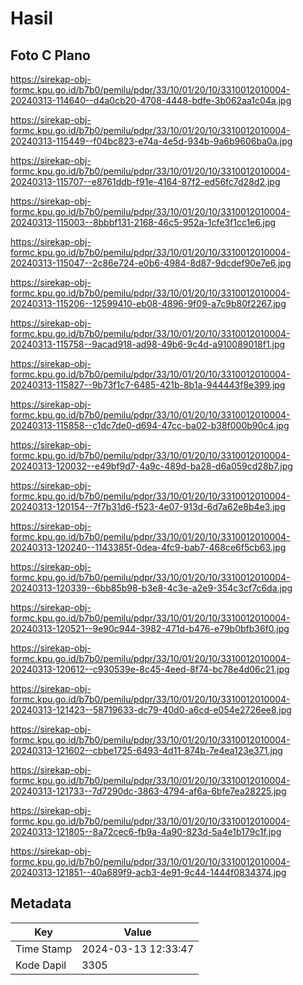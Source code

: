 # Hasil

## Foto C Plano

https://sirekap-obj-formc.kpu.go.id/b7b0/pemilu/pdpr/33/10/01/20/10/3310012010004-20240313-114640--d4a0cb20-4708-4448-bdfe-3b062aa1c04a.jpg

https://sirekap-obj-formc.kpu.go.id/b7b0/pemilu/pdpr/33/10/01/20/10/3310012010004-20240313-115449--f04bc823-e74a-4e5d-934b-9a6b9606ba0a.jpg

https://sirekap-obj-formc.kpu.go.id/b7b0/pemilu/pdpr/33/10/01/20/10/3310012010004-20240313-115707--e8761ddb-f91e-4164-87f2-ed56fc7d28d2.jpg

https://sirekap-obj-formc.kpu.go.id/b7b0/pemilu/pdpr/33/10/01/20/10/3310012010004-20240313-115003--8bbbf131-2168-46c5-952a-1cfe3f1cc1e6.jpg

https://sirekap-obj-formc.kpu.go.id/b7b0/pemilu/pdpr/33/10/01/20/10/3310012010004-20240313-115047--2c86e724-e0b6-4984-8d87-9dcdef90e7e6.jpg

https://sirekap-obj-formc.kpu.go.id/b7b0/pemilu/pdpr/33/10/01/20/10/3310012010004-20240313-115206--12599410-eb08-4896-9f09-a7c9b80f2267.jpg

https://sirekap-obj-formc.kpu.go.id/b7b0/pemilu/pdpr/33/10/01/20/10/3310012010004-20240313-115758--9acad918-ad98-49b6-9c4d-a910089018f1.jpg

https://sirekap-obj-formc.kpu.go.id/b7b0/pemilu/pdpr/33/10/01/20/10/3310012010004-20240313-115827--9b73f1c7-6485-421b-8b1a-944443f8e399.jpg

https://sirekap-obj-formc.kpu.go.id/b7b0/pemilu/pdpr/33/10/01/20/10/3310012010004-20240313-115858--c1dc7de0-d694-47cc-ba02-b38f000b90c4.jpg

https://sirekap-obj-formc.kpu.go.id/b7b0/pemilu/pdpr/33/10/01/20/10/3310012010004-20240313-120032--e49bf9d7-4a9c-489d-ba28-d6a059cd28b7.jpg

https://sirekap-obj-formc.kpu.go.id/b7b0/pemilu/pdpr/33/10/01/20/10/3310012010004-20240313-120154--7f7b31d6-f523-4e07-913d-6d7a62e8b4e3.jpg

https://sirekap-obj-formc.kpu.go.id/b7b0/pemilu/pdpr/33/10/01/20/10/3310012010004-20240313-120240--1143385f-0dea-4fc9-bab7-468ce6f5cb63.jpg

https://sirekap-obj-formc.kpu.go.id/b7b0/pemilu/pdpr/33/10/01/20/10/3310012010004-20240313-120339--6bb85b98-b3e8-4c3e-a2e9-354c3cf7c6da.jpg

https://sirekap-obj-formc.kpu.go.id/b7b0/pemilu/pdpr/33/10/01/20/10/3310012010004-20240313-120521--9e90c944-3982-471d-b476-e79b0bfb36f0.jpg

https://sirekap-obj-formc.kpu.go.id/b7b0/pemilu/pdpr/33/10/01/20/10/3310012010004-20240313-120612--c930539e-8c45-4eed-8f74-bc78e4d06c21.jpg

https://sirekap-obj-formc.kpu.go.id/b7b0/pemilu/pdpr/33/10/01/20/10/3310012010004-20240313-121423--58719633-dc79-40d0-a6cd-e054e2726ee8.jpg

https://sirekap-obj-formc.kpu.go.id/b7b0/pemilu/pdpr/33/10/01/20/10/3310012010004-20240313-121602--cbbe1725-6493-4d11-874b-7e4ea123e371.jpg

https://sirekap-obj-formc.kpu.go.id/b7b0/pemilu/pdpr/33/10/01/20/10/3310012010004-20240313-121733--7d7290dc-3863-4794-af6a-6bfe7ea28225.jpg

https://sirekap-obj-formc.kpu.go.id/b7b0/pemilu/pdpr/33/10/01/20/10/3310012010004-20240313-121805--8a72cec6-fb9a-4a90-823d-5a4e1b179c1f.jpg

https://sirekap-obj-formc.kpu.go.id/b7b0/pemilu/pdpr/33/10/01/20/10/3310012010004-20240313-121851--40a689f9-acb3-4e91-9c44-1444f0834374.jpg


## Metadata

| Key        | Value               |
| ---------- | ------------------- |
| Time Stamp | 2024-03-13 12:33:47 |
| Kode Dapil | 3305                |



